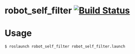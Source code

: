 robot_self_filter [![Build Status](https://travis-ci.com/PR2/robot_self_filter.svg?branch=indigo-devel)](https://travis-ci.org/PR2/robot_self_filter)
=====================================================================================================================================================

# Usage
```
$ roslaunch robot_self_filter robot_self_filter.launch
```
